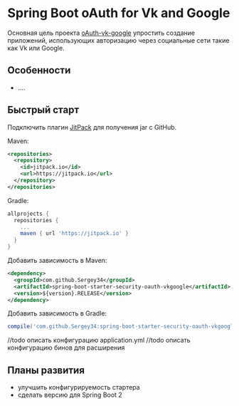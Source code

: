 # Spring Boot oAuth for Vk and Google

Основная цель проекта [oAuth-vk-google](https://github.com/Sergey34/spring-boot-starter-security-oauth-vkgoogle) упростить создание приложений, использующих авторизацию через социальные сети такие как Vk или Google.
## Особенности ##

* ....

## Быстрый старт ##

Подключить плагин [JitPack](https://jitpack.io/) для получения jar с GitHub.

Maven:

```xml
<repositories>
  <repository>
    <id>jitpack.io</id>
    <url>https://jitpack.io</url>
  </repository>
</repositories>
```

Gradle:

```gradle
allprojects {
  repositories {
	...
	maven { url 'https://jitpack.io' }
  }
}
```

Добавить зависимость в Maven:

```xml
<dependency>
  <groupId>com.github.Sergey34</groupId>
  <artifactId>spring-boot-starter-security-oauth-vkgoogle</artifactId>
  <version>${version}.RELEASE</version>
</dependency>
```

Добавить зависимость в Gradle:

```gradle
compile('com.github.Sergey34:spring-boot-starter-security-oauth-vkgoogle:0.0.1-RELEASE-SNAPSHOT')
```

//todo описать конфигурацию application.yml
//todo описать конфигурацию бинов для расширения

## Планы развития ##

* улучшить конфигурируемость стартера
* сделать версию для Spring Boot 2

